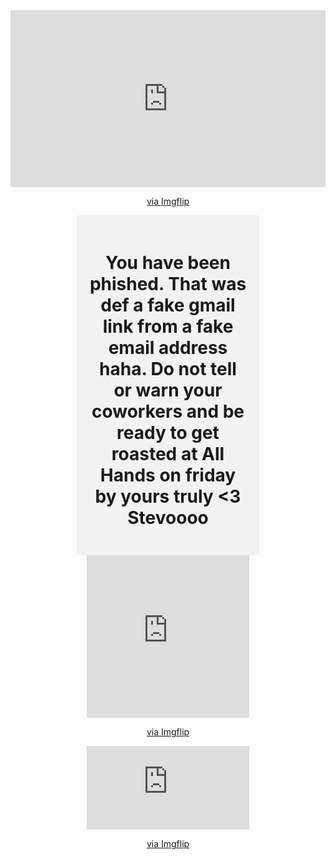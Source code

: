 <html>
  <head>
    <title>Gotcha Boiiiiiiiiiii</title>
  </head>
  <body>
    <center>
    <div style="text-align:center;">
        <div style="width:800px;max-width:100%;">
            <div style="height:0;padding-bottom:56.11%;position:relative;">
                <iframe width="800" height="450" style="position:absolute;top:0;left:0;width:100%;height:100%;" frameBorder="0" src="https://imgflip.com/embed/78icei"></iframe>
            </div>
        <p><a href="https://imgflip.com/gif/78icei">via Imgflip</a></p>
        </div>
    </div>
    </center>
    <center>
    <div style="background-color: #f2f2f2; padding: 20px; width: 50%;">
    <h2 style="font-size: 2em;">You have been phished. That was def a fake gmail link from a fake email address haha. Do not tell or warn your coworkers and be ready to get roasted at All Hands on friday by yours truly <3 Stevoooo</h2>
    </div>
    </center>
    <center>
    <div style="width:260px;max-width:100%;"><div style="height:0;padding-bottom:100%;position:relative;"><iframe width="260" height="260" style="position:absolute;top:0;left:0;width:100%;height:100%;" frameBorder="0" src="https://imgflip.com/embed/78igfq"></iframe></div><p><a href="https://imgflip.com/gif/78igfq">via Imgflip</a></p></div>
</center>
<center>
<div style="width:260px;max-width:100%;"><div style="height:0;padding-bottom:51.54%;position:relative;"><iframe width="260" height="134" style="position:absolute;top:0;left:0;width:100%;height:100%;" frameBorder="0" src="https://imgflip.com/embed/78ih1u"></iframe></div><p><a href="https://imgflip.com/gif/78ih1u">via Imgflip</a></p></div>
</center>
  </body>
</html>
